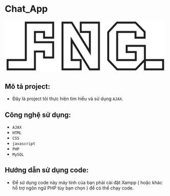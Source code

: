 # Chat_App

<img src="https://github.com/lequocthinh-Genesis/FNG-demo-1/blob/master/assets/img/FNG-logo.png?raw=true">

## Mô tả project:

- Đây là project tôi thực hiện tìm hiểu và sử dụng `AJAX`. 

## Công nghệ sử dụng:

- `AJAX`
- `HTML`
- `CSS`
- `javascript`
- `PHP`
- `MySQL`

## Hướng dẫn sử dụng code:

- Để sử dụng code này máy tính của bạn phải cài đặt Xampp ( hoặc khác hỗ trợ ngôn ngữ PHP tùy bạn chọn ) để có thể chạy code.
